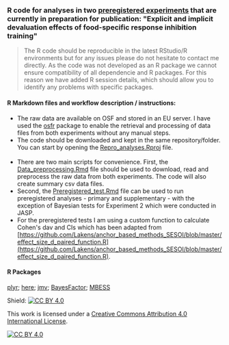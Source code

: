 ### R code for analyses in two [preregistered experiments](https://osf.io/6bsnv/) that are currently in preparation for publication: "Explicit and implicit devaluation effects of food-specific response inhibition training"

> The R code should be reproducible in the latest RStudio/R environments but for any issues please do not hesitate to contact me directly. As the code was not developed as an R package we cannot ensure compatibility of all dependencie and R packages. For this reason we have added R session details, which should allow you to identify any problems with specific packages. 

#### R Markdown files and workflow description / instructions: 

* The raw data are available on OSF and stored in an EU server. I have used the [osfr](https://github.com/ropensci/osfr) package to enable the retrieval and processing of data files from both experiments without any manual steps. 
* The code should be downloaded and kept in the same repository/folder. You can start by opening the [Repro_analyses.Rproj](https://github.com/LTzavella/Devaluation_analyses/blob/master/Repro_analyses.Rproj) file. 
<br></br>
* There are two main scripts for convenience. First, the [Data_preprocessing.Rmd](https://github.com/LTzavella/Devaluation_analyses/blob/master/Data_preprocessing.Rmd) file should be used to download, read and preprocess the raw data from both experiments. The code will also create summary csv data files. 
* Second, the [Preregistered_test.Rmd](https://github.com/LTzavella/Devaluation_analyses/blob/master/Preregistered_tests.Rmd) file can be used to run preregistered analyses - primary and supplementary - with the exception of Bayesian tests for Experiment 2 which were conducted in JASP. 
* For the preregistered tests I am using a custom function to calculate Cohen's dav and CIs which has been adapted from [https://github.com/Lakens/anchor_based_methods_SESOI/blob/master/effect_size_d_paired_function.R](https://github.com/Lakens/anchor_based_methods_SESOI/blob/master/effect_size_d_paired_function.R).

#### R Packages 
[plyr](https://github.com/hadley/plyr); 
[here](https://github.com/r-lib/here); 
[jmv](https://github.com/jamovi/jmv); 
[BayesFactor](https://richarddmorey.github.io/BayesFactor/); 
[MBESS](https://www3.nd.edu/~kkelley/site/MBESS.html)

Shield: [![CC BY 4.0][cc-by-shield]][cc-by]

This work is licensed under a
[Creative Commons Attribution 4.0 International License][cc-by].

[![CC BY 4.0][cc-by-image]][cc-by]

[cc-by]: http://creativecommons.org/licenses/by/4.0/
[cc-by-image]: https://i.creativecommons.org/l/by/4.0/88x31.png
[cc-by-shield]: https://img.shields.io/badge/License-CC%20BY%204.0-lightgrey.svg
